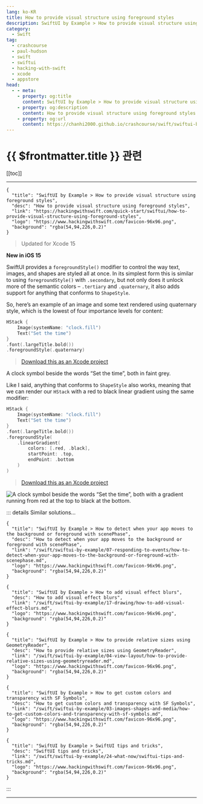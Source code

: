 ```yaml
---
lang: ko-KR
title: How to provide visual structure using foreground styles
description: SwiftUI by Example > How to provide visual structure using foreground styles
category:
  - Swift
tag: 
  - crashcourse
  - paul-hudson
  - swift
  - swiftui
  - hacking-with-swift
  - xcode
  - appstore
head:
  - - meta:
    - property: og:title
      content: SwiftUI by Example > How to provide visual structure using foreground styles
    - property: og:description
      content: How to provide visual structure using foreground styles
    - property: og:url
      content: https://chanhi2000.github.io/crashcourse/swift/swiftui-by-example/04-view-layout/how-to-provide-visual-structure-using-foreground-styles.html
---
```


# {{ $frontmatter.title }} 관련

[[toc]]

---

```component VPCard
{
  "title": "SwiftUI by Example > How to provide visual structure using foreground styles",
  "desc": "How to provide visual structure using foreground styles",
  "link": "https://hackingwithswift.com/quick-start/swiftui/how-to-provide-visual-structure-using-foreground-styles",
  "logo": "https://www.hackingwithswift.com/favicon-96x96.png",
  "background": "rgba(54,94,226,0.2)"
}
```

> Updated for Xcode 15

**New in iOS 15**

SwiftUI provides a `foregroundStyle()` modifier to control the way text, images, and shapes are styled all at once. In its simplest form this is similar to using `foregroundStyle()` with `.secondary`, but not only does it unlock more of the semantic colors – `.tertiary` and `.quaternary`, it also adds support for anything that conforms to `ShapeStyle`.

So, here’s an example of an image and some text rendered using quaternary style, which is the lowest of four importance levels for content:

```swift
HStack {
    Image(systemName: "clock.fill")
    Text("Set the time")
}
.font(.largeTitle.bold())
.foregroundStyle(.quaternary)
```

> [<FontIcon icon="fas fa-file-zipper"/>Download this as an Xcode project](https://www.hackingwithswift.com/files/projects/swiftui/how-to-provide-visual-structure-using-foreground-styles-1.zip)

A clock symbol beside the words “Set the time”, both in faint grey.

Like I said, anything that conforms to `ShapeStyle` also works, meaning that we can render our `HStack` with a red to black linear gradient using the same modifier:

```swift
HStack {
    Image(systemName: "clock.fill")
    Text("Set the time")
}
.font(.largeTitle.bold())
.foregroundStyle(
    .linearGradient(
        colors: [.red, .black],
        startPoint: .top,
        endPoint: .bottom
    )
)
```

> [<FontIcon icon="fas fa-file-zipper"/>Download this as an Xcode project](https://www.hackingwithswift.com/files/projects/swiftui/how-to-provide-visual-structure-using-foreground-styles-2.zip)

![A clock symbol beside the words “Set the time”, both with a gradient running from red at the top to black at the bottom.](https://www.hackingwithswift.com/img/books/quick-start/swiftui/how-to-provide-visual-structure-using-foreground-styles-2~dark.png)

::: details Similar solutions…

```component VPCard
{
  "title": "SwiftUI by Example > How to detect when your app moves to the background or foreground with scenePhase",
  "desc": "How to detect when your app moves to the background or foreground with scenePhase",
  "link": "/swift/swiftui-by-example/07-responding-to-events/how-to-detect-when-your-app-moves-to-the-background-or-foreground-with-scenephase.md",
  "logo": "https://www.hackingwithswift.com/favicon-96x96.png",
  "background": "rgba(54,94,226,0.2)"
}
```

```component VPCard
{
  "title": "SwiftUI by Example > How to add visual effect blurs",
  "desc": "How to add visual effect blurs",
  "link": "/swift/swiftui-by-example/17-drawing/how-to-add-visual-effect-blurs.md",
  "logo": "https://www.hackingwithswift.com/favicon-96x96.png",
  "background": "rgba(54,94,226,0.2)"
}
```

```component VPCard
{
  "title": "SwiftUI by Example > How to provide relative sizes using GeometryReader",
  "desc": "How to provide relative sizes using GeometryReader",
  "link": "/swift/swiftui-by-example/04-view-layout/how-to-provide-relative-sizes-using-geometryreader.md",
  "logo": "https://www.hackingwithswift.com/favicon-96x96.png",
  "background": "rgba(54,94,226,0.2)"
}
```

```component VPCard
{
  "title": "SwiftUI by Example > How to get custom colors and transparency with SF Symbols",
  "desc": "How to get custom colors and transparency with SF Symbols",
  "link": "/swift/swiftui-by-example/03-images-shapes-and-media/how-to-get-custom-colors-and-transparency-with-sf-symbols.md",
  "logo": "https://www.hackingwithswift.com/favicon-96x96.png",
  "background": "rgba(54,94,226,0.2)"
}
```

```component VPCard
{
  "title": "SwiftUI by Example > SwiftUI tips and tricks",
  "desc": "SwiftUI tips and tricks",
  "link": "/swift/swiftui-by-example/24-what-now/swiftui-tips-and-tricks.md",
  "logo": "https://www.hackingwithswift.com/favicon-96x96.png",
  "background": "rgba(54,94,226,0.2)"
}
```

:::

---

<TagLinks />